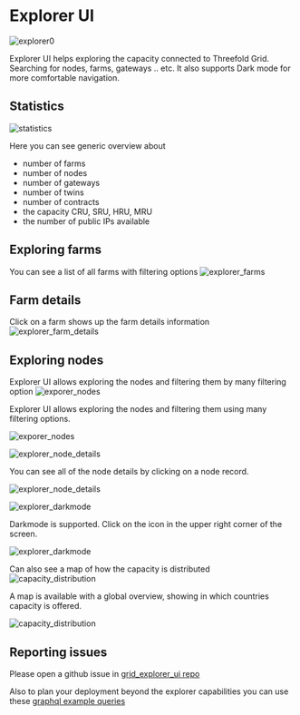 # Explorer UI

![explorer0](img/explorer0.png)

Explorer UI helps exploring the capacity connected to Threefold Grid. Searching for nodes, farms, gateways .. etc. It also supports Dark mode for more comfortable navigation.

## Statistics

![statistics](img/explorer_statistics.png)

Here you can see generic overview about 
- number of farms
- number of nodes
- number of gateways
- number of twins
- number of contracts
- the capacity CRU, SRU, HRU, MRU
- the number of public IPs available

## Exploring farms

You can see a list of all farms with filtering options
![explorer_farms](img/explorer_farms.png)

## Farm details

Click on a farm shows up the farm details information
![explorer_farm_details](img/explorer_farm_details.png)

## Exploring nodes

Explorer UI allows exploring the nodes and filtering them by many filtering option 
![exporer_nodes](img/explorer_nodes.png)

Explorer UI allows exploring the nodes and filtering them using many filtering options.
 
![exporer_nodes](img/explorer_nodes.png)

![explorer_node_details](img/explorer_node_details.png)

You can see all of the node details by clicking on a node record.

![explorer_node_details](img/explorer_node_details.png)

![explorer_darkmode](img/explorer_darkmode.png)

Darkmode is supported. Click on the icon in the upper right corner of the screen. 

![explorer_darkmode](img/explorer_darkmode.png)

Can also see a map of how the capacity is distributed
![capacity_distribution](img/explorer_nodes_distribution.png)

A map is available with a global overview, showing in which countries capacity is offered. 

![capacity_distribution](img/explorer_nodes_distribution.png)

## Reporting issues
Please open a github issue in [grid_explorer_ui repo](https://github.com/threefoldtech/grid_explorer_ui)


Also to plan your deployment beyond the explorer capabilities you can use these [graphql example queries](explorer_graphql_examples)